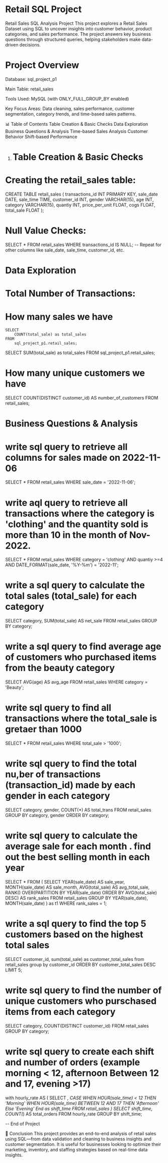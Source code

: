 # Retail SQL Project

Retail Sales SQL Analysis Project
This project explores a Retail Sales Dataset using SQL to uncover insights into customer behavior, product categories, and sales performance. The project answers key business questions through structured queries, helping stakeholders make data-driven decisions.

# Project Overview
Database: sql_project_p1

Main Table: retail_sales

Tools Used: MySQL (with ONLY_FULL_GROUP_BY enabled)

Key Focus Areas: Data cleaning, sales performance, customer segmentation, category trends, and time-based sales patterns.

📊 Table of Contents
Table Creation & Basic Checks
Data Exploration
Business Questions & Analysis
Time-based Sales Analysis
Customer Behavior
Shift-based Performance

1. # Table Creation & Basic Checks
# Creating the retail_sales table:
CREATE TABLE retail_sales (
  transactions_id INT PRIMARY KEY,
  sale_date DATE,
  sale_time TIME,
  customer_id INT,
  gender VARCHAR(15),
  age INT,
  category VARCHAR(15),
  quantiy INT,
  price_per_unit FLOAT,
  cogs FLOAT,
  total_sale FLOAT
);
# Null Value Checks:

SELECT * FROM retail_sales WHERE transactions_id IS NULL;
-- Repeat for other columns like sale_date, sale_time, customer_id, etc.
# Data Exploration
# Total Number of Transactions:

# How many sales we have
    SELECT 
		COUNT(total_sale) as total_sales
    FROM 
		sql_project_p1.retail_sales;

SELECT 
		SUM(total_sale) as total_sales
    FROM 
		sql_project_p1.retail_sales;

# How many unique customers we have 
SELECT
    COUNT(DISTINCT customer_id) AS number_of_customers
FROM 
	retail_sales;

# Business Questions & Analysis

# write sql query to retrieve all columns for sales made on 2022-11-06
SELECT *
FROM retail_sales
WHERE sale_date = '2022-11-06';
# write aql query to retrieve all transactions where the category is 'clothing' and the quantity sold is more than 10 in the month of Nov-2022.
SELECT
	*
FROM retail_sales
WHERE category = 'clothing'
AND quantiy >=4
AND DATE_FORMAT(sale_date, '%Y-%m') = '2022-11';
# write a sql query to calculate the total sales (total_sale) for each category
SELECT
	category,
    SUM(total_sale) AS net_sale
FROM retail_sales
GROUP BY category;
# write a sql query to find average age of customers who purchased items from the beauty category
SELECT
    AVG(age) AS avg_age
FROM retail_sales
WHERE category = 'Beauty';
# write sql query to find all transactions where the total_sale is gretaer than 1000
SELECT * 
FROM retail_sales
WHERE total_sale > '1000';
# write sql query to find the total nu,ber of transactions (transaction_id) made by each gender in each category
SELECT category,
	gender,
    COUNT(*) AS total_trans
FROM retail_sales
GROUP BY category, gender
ORDER BY category;
# write sql query to calculate the average sale for each month . find out the best selling month in each year
SELECT * FROM
(
	SELECT
		YEAR(sale_date) AS sale_year,
		MONTH(sale_date) AS sale_month,
		AVG(total_sale) AS avg_total_sale,
		RANK() OVER(PARTITION BY YEAR(sale_date) ORDER BY AVG(total_sale) DESC) AS rank_sales
	FROM retail_sales
	GROUP BY YEAR(sale_date), MONTH(sale_date)
) as t1
WHERE rank_sales = 1;
# write a sql query to find the top 5 customers based on the highest total sales
SELECT 
	customer_id,
    sum(total_sale) as customer_total_sales
from retail_sales
group by customer_id
ORDER BY customer_total_sales DESC
LIMIT 5;
 # write sql query to find the number of unique customers who purschased items from each category
 SELECT 
    category,
    COUNT(DISTINCT customer_id) 
FROM retail_sales
GROUP BY category;
# write sql query to create each shift and number of orders (example morning < 12, afternoon Between 12 and 17, evening >17)
with hourly_rate
AS
(
SELECT *,
		CASE
			WHEN HOUR(sale_time) < 12 THEN 'Morning'
            WHEN HOUR(sale_time) BETWEEN 12 AND 17 THEN 'Afternoon'
            Else 'Evening'
		End as shift_time
FROM retail_sales
)
SELECT 
	shift_time,
    COUNT(*) AS total_orders
FROM hourly_rate
GROUP BY shift_time;

-- End of Project

📌 Conclusion
This project provides an end-to-end analysis of retail sales using SQL—from data validation and cleaning to business insights and customer segmentation. It is useful for businesses looking to optimize their marketing, inventory, and staffing strategies based on real-time data insights.


